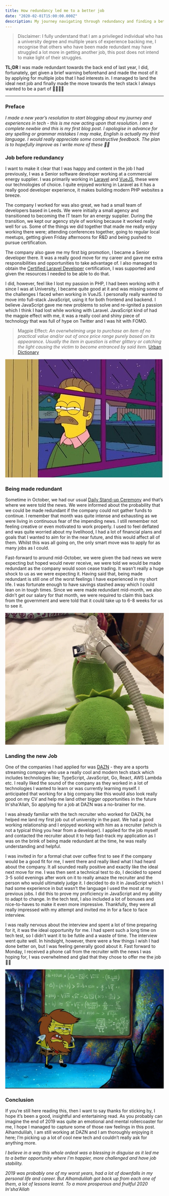 ```yaml
---
title: How redundancy led me to a better job
date: "2020-02-01T15:00:00.000Z"
description: My journey navigating through redundancy and finding a better job
---
```

> Disclaimer: I fully understand that I am a privileged individual who has a university degree and multiple years of experience backing me, I recognise that others who have been made redundant may have struggled a lot more in getting another job, this post does not intend to make light of their struggles.

**TL;DR** I was made redundant towards the back end of last year, I did, fortunately, get given a brief warning beforehand and made the most of it by applying for multiple jobs that I had interests in. I managed to land the ideal next job and finally made the move towards the tech stack I always wanted to be a part of  🚀👨🏽‍💻

--- 
### Preface

*I made a new year’s resolution to start blogging about my journey and experiences in tech - this is me now acting upon that resolution. I am a complete newbie and this is my first blog post. I apologise in advance for any spelling or grammar mistakes I may make, English is actually my third language. I would really appreciate some constructive feedback. The plan is to hopefully improve as I write more of these 🤞🏾*

### Job before redundancy

I want to make it clear that I was happy and content in the job I had previously, I was a Senior software developer working at a commercial energy supplier. I was primarily working in [Laravel](https://laravel.com/) and [VueJS](https://vuejs.org/), these were our technologies of choice. I quite enjoyed working in Laravel as it has a really good developer experience, it makes building modern PHP websites a breeze.

The company I worked for was also great, we had a small team of developers based in Leeds. We were initially a small agency and transitioned to becoming the IT team for an energy supplier. During the transition, we kept our agency style of working because it worked really well for us. Some of the things we did together that made me really enjoy working there were; attending conferences together, going to regular local meetups, getting given Friday afternoons for R&D and being pushed to pursue certification.

The company also gave me my first big promotion, I became a Senior developer there. It was a really good move for my career and gave me extra responsibilities and opportunities to take advantage of. I also managed to obtain the [Certified Laravel Developer](https://certification.laravel.com/) certification, I was supported and given the resources I needed to be able to do that.

I did, however, feel like I lost my passion in PHP, I had been working with it since I was at University, I became quite good at it and was missing some of the challenges I faced when working in VueJS. I personally really wanted to move into full-stack JavaScript, using it for both frontend and backend. I believe JavaScript gave me new problems to solve and re-ignited a passion which I think I had lost while working with Laravel. JavaScript kind of had the magpie effect with me, it was a really cool and shiny piece of technology that was full of hype on Twitter and I was hit with FOMO.

> Magpie Effect: *An overwhelming urge to purchase an item of no practical value and/or out of once price range purely based on its appearance.
Usually the item in question is either glittery or catching the light causing the victim to become entranced by said item.* [Urban Dictionary](https://www.urbandictionary.com/define.php?term=Magpie%20Effect)

![Fomo](./assets/fomo.jpg "This is how I felt whilst all the cool kids were messing with Full-stack JavaScript and I wasn't 😒")

### Being made redundant

Sometime in October, we had our usual [Daily Stand-up Ceremony](https://www.atlassian.com/agile/scrum/ceremonies) and that’s where we were told the news. We were informed about the probability that we could be made redundant if the company could not gather funds to continue. I remember that month was quite intense and exhausting as we were living in continuous fear of the impending news. I still remember not feeling creative or even motivated to work properly. I used to feel deflated and was quite worried about my livelihood, I had a lot of financial plans and goals that I wanted to aim for in the near future, and this would affect all of them. Whilst this was all going on, the only smart move was to apply for as many jobs as I could.

Fast-forward to around mid-October, we were given the bad news we were expecting but hoped would never receive, we were told we would be made redundant as the company would soon cease trading. It wasn’t really a huge shock to us as we were expecting it. Having said that, being made redundant is still one of the worst feelings I have experienced in my short life. I was fortunate enough to have savings stashed away which I could lean on in tough times. Since we were made redundant mid-month, we also didn’t get our salary for that month, we were required to claim this back from the government and were told that it could take up to 6-8 weeks for us to see it.

![Passed Out](./assets/passed-out.jpg "Comedic dramatisation of me during that tough period 😅")

### Landing the new Job

One of the companies I had applied for was [DAZN](https://engineering.dazn.com/) - they are a sports streaming company who use a really cool and modern tech stack which includes technologies like; TypeScript, JavaScript, Go, React, AWS Lambda etc. I really liked the sound of the company as they worked in a lot of technologies I wanted to learn or was currently learning myself. I anticipated that working for a big company like this would also look really good on my CV and help me land other bigger opportunities in the future In'sha'Allah, So applying for a job at DAZN was a no-brainer for me.

I was already familiar with the tech recruiter who worked for DAZN, he helped me land my first job out of university in the past. We had a good working relationship and I enjoyed working with him as a recruiter (which is not a typical thing you hear from a developer). I applied for the job myself and contacted the recruiter about it to help fast-track my application as I was on the brink of being made redundant at the time, he was really understanding and helpful.

I was invited in for a formal chat over coffee first to see if the company would be a good fit for me, I went there and really liked what I had heard about the company. It all sounded really positive and exactly like the ideal next move for me. 
I was then sent a technical test to do, I decided to spend 3-5 solid evenings after work on it to really amaze the recruiter and the person who would ultimately judge it. I decided to do it in JavaScript which I had some experience in but wasn’t the language I used the most at my previous jobs. I did this to prove my proficiency in JavaScript and my ability to adapt to change. In the tech test, I also included a lot of bonuses and nice-to-haves to make it even more impressive. Thankfully, they were all really impressed with my attempt and invited me in for a face to face interview. 

I was really nervous about the interview and spent a lot of time preparing for it, it was the ideal opportunity for me. I had spent such a long time on tech test, so I didn’t want it to be futile and a waste of time. The interview went quite well. In hindsight, however, there were a few things I wish I had done better on, but I was feeling generally good about it. Fast forward to Monday, I received a phone call from the recruiter with the news I was hoping for, I was overwhelmed and glad that they chose to offer me the job 🎉✨

![Planning](./assets/planning.jpg "Me coming up with the perfect plan to land the job opportunity 🧐")

### Conclusion

If you’re still here reading this, then I want to say thanks for sticking by, I hope it’s been a good, insightful and entertaining read. As you probably can imagine the end of 2019 was quite an emotional and mental rollercoaster for me, I hope I managed to capture some of those raw feelings in this post. Alhamdulilah, I am still working at DAZN and I am thoroughly enjoying it here; I’m picking up a lot of cool new tech and couldn’t really ask for anything more.

*I believe in a way this whole ordeal was a blessing in disguise as it led me to a better opportunity where I’m happier, more challenged and have job stability.*

*2019 was probably one of my worst years, had a lot of downfalls in my personal life and career. But Alhamdulilah got back up from each one of them, a lot of lessons learnt. To a more prosperous and fruitful 2020 In'sha'Allah*
